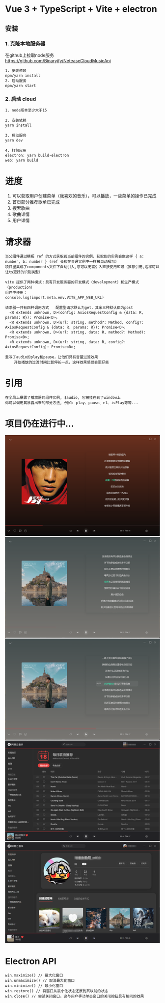 # Vue 3 + TypeScript + Vite + electron

## 安装

### 1. 克隆本地服务器
在github上拉取node服务
https://github.com/Binaryify/NeteaseCloudMusicApi
```
1. 安装依赖
npm/yarn install
2. 启动服务
npm/yarn start
```

### 2. 启动 cloud
```
1. node版本至少大于15

2. 安装依赖
yarn install

3. 启动服务
yarn dev

4. 打包应用
electron: yarn build-electron
web: yarn build

```

# 进度
1. 可以获取用户创建菜单（我喜欢的音乐），可以播放，一些菜单的操作已完成
2. 首页部分推荐歌单已完成
3. 搜索歌曲
4. 歌曲详情
5. 用户详情


# 请求器
````
当父组件通过模板 ref 的方式获取到当前组件的实例，获取到的实例会像这样 { a: number, b: number } (ref 会和在普通实例中一样被自动解包)
项目里集成了components文件下自动引入,您可以无需引入直接使用即可（推荐引用,这样可以让ts更好的识别类型）

vite 提供了两种模式：具有开发服务器的开发模式（development）和生产模式（production）
组件中使用：
console.log(import.meta.env.VITE_APP_WEB_URL)

请求器一共有四种调用方式   配置型请求默认为get，其余三种默认都为post
  <R extends unknown, D>(config: AxiosRequestConfig & {data: R, params: R}): Promise<D>;
  <R extends unknown, D>(url: string, method?: Method, config?: AxiosRequestConfig & {data: R, params: R}): Promise<D>;
  <R extends unknown, D>(url: string, data: R, method?: Method): Promise<D>;
  <R extends unknown, D>(url: string, data: R, config?: AxiosRequestConfig): Promise<D>;
  
重写了audio的play和pause，让他们具有音量过渡效果
    开始播放的过渡时间比暂停长一点，这样效果感觉会更好些
````

# 引用
````
在全局上暴露了播放器的组件实例, $audio, 它被挂在到了window上
你可以调用其暴露出来的部分方法, 例如: play、pause、el、isPlay等等...

````

# 项目仍在进行中...
![img.png](img.png)
![img_1.png](img_1.png)
![img_1.png](img_4.png)
![img_2.png](img_2.png)
![img_2.png](img_3.png)

# Electron API
```
win.maximize() // 最大化窗口
win.unmaximize() // 取消最大化窗口
win.minimize() // 最小化窗口
win.restore() // 将窗口从最小化状态还原到其以前的状态
win.close() // 尝试关闭窗口。这与用户手动单击窗口的关闭按钮具有相同的效果
```
